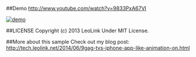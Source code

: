 ##Demo
http://www.youtube.com/watch?v=9833PxA67VI

[![demo](http://img.youtube.com/vi/9833PxA67VI/0.jpg)](http://www.youtube.com/watch?v=9833PxA67VI)

##LICENSE
Copyright (c) 2013 LeoLink Under MIT License.

##More about this sample
Check out my blog post: http://tech.leolink.net/2014/06/9gag-tvs-iphone-app-like-animation-on.html